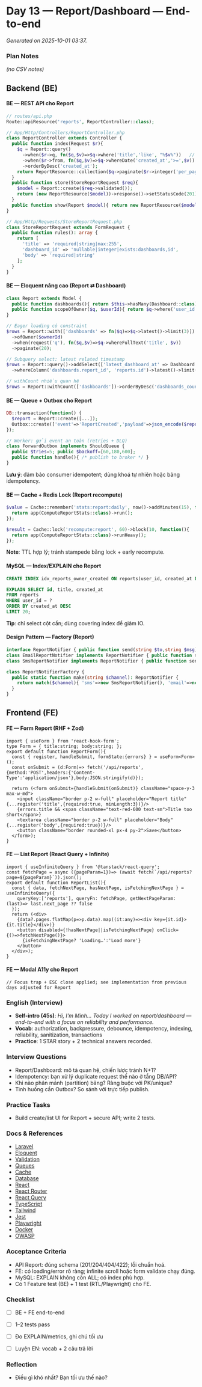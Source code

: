# Day 13 — Report/Dashboard — End-to-end

_Generated on 2025-10-01 03:37._

### Plan Notes
_(no CSV notes)_

## Backend (BE)

#### BE — REST API cho Report
```php
// routes/api.php
Route::apiResource('reports', ReportController::class);

// App/Http/Controllers/ReportController.php
class ReportController extends Controller {
  public function index(Request $r){
    $q = Report::query()
      ->when($r->q, fn($q,$v)=>$q->where('title','like', "%$v%"))   // search
      ->when($r->from, fn($q,$v)=>$q->whereDate('created_at','>=',$v)) // filter
      ->orderByDesc('created_at');
    return ReportResource::collection($q->paginate($r->integer('per_page',20)));
  }
  public function store(StoreReportRequest $req){
    $model = Report::create($req->validated());
    return (new ReportResource($model))->response()->setStatusCode(201);
  }
  public function show(Report $model){ return new ReportResource($model->load('dashboards')); }
}

// App/Http/Requests/StoreReportRequest.php
class StoreReportRequest extends FormRequest {
  public function rules(): array {
    return [
      'title' => 'required|string|max:255',
      'dashboard_id' => 'nullable|integer|exists:dashboards,id',
      'body' => 'required|string'
    ];
  }
}
```

#### BE — Eloquent nâng cao (Report ⇄ Dashboard)
```php
class Report extends Model {
  public function dashboards(){ return $this->hasMany(Dashboard::class); }
  public function scopeOfOwner($q, $userId){ return $q->where('user_id',$userId); }
}

// Eager loading có constraint
$rows = Report::with(['dashboards' => fn($q)=>$q->latest()->limit(3)])
  ->ofOwner($ownerId)
  ->when(request('q'), fn($q,$v)=>$q->whereFullText('title', $v))
  ->paginate(20);

// Subquery select: latest related timestamp
$rows = Report::query()->addSelect(['latest_dashboard_at' => Dashboard::select('created_at')
  ->whereColumn('dashboards.report_id', 'reports.id')->latest()->limit(1)])->get();

// withCount nhiều quan hệ
$rows = Report::withCount(['dashboards'])->orderByDesc('dashboards_count')->limit(50)->get();
```

#### BE — Queue + Outbox cho Report
```php
DB::transaction(function() {
  $report = Report::create([...]);
  Outbox::create(['event'=>'ReportCreated','payload'=>json_encode($report)]);
});

// Worker: gửi event an toàn (retries + DLQ)
class ForwardOutbox implements ShouldQueue {
  public $tries=5; public $backoff=[60,180,600];
  public function handle(){ /* publish to broker */ }
}
```
**Lưu ý**: đảm bảo consumer idempotent; dùng khoá tự nhiên hoặc bảng idempotency.


#### BE — Cache + Redis Lock (Report recompute)
```php
$value = Cache::remember('stats:report:daily', now()->addMinutes(15), function(){
  return app(ComputeReportStats::class)->run();
});

$result = Cache::lock('recompute:report', 60)->block(10, function(){
  return app(ComputeReportStats::class)->runHeavy();
});
```
**Note**: TTL hợp lý; tránh stampede bằng lock + early recompute.


#### MySQL — Index/EXPLAIN cho Report
```sql
CREATE INDEX idx_reports_owner_created ON reports(user_id, created_at DESC);

EXPLAIN SELECT id, title, created_at
FROM reports
WHERE user_id = ?
ORDER BY created_at DESC
LIMIT 20;
```
**Tip**: chỉ select cột cần; dùng covering index để giảm IO.


#### Design Pattern — Factory (Report)
```php
interface ReportNotifier { public function send(string $to,string $msg): void; }
class EmailReportNotifier implements ReportNotifier { public function send($to,$msg){} }
class SmsReportNotifier implements ReportNotifier { public function send($to,$msg){} }

class ReportNotifierFactory {
  public static function make(string $channel): ReportNotifier {
    return match($channel){ 'sms'=>new SmsReportNotifier(), 'email'=>new EmailReportNotifier(), default=>throw new InvalidArgumentException() };
  }
}
```

## Frontend (FE)

#### FE — Form Report (RHF + Zod)
```tsx
import { useForm } from 'react-hook-form';
type Form = { title:string; body:string; };
export default function ReportForm(){
  const { register, handleSubmit, formState:{errors} } = useForm<Form>();
  const onSubmit = (d:Form)=> fetch('/api/reports',{method:'POST',headers:{'Content-Type':'application/json'},body:JSON.stringify(d)});

  return (<form onSubmit={handleSubmit(onSubmit)} className="space-y-3 max-w-md">
    <input className="border p-2 w-full" placeholder="Report title" {...register('title',{required:true, minLength:3})}/>
    {errors.title && <span className="text-red-600 text-sm">Title too short</span>}
    <textarea className="border p-2 w-full" placeholder="Body" {...register('body',{required:true})}/>
    <button className="border rounded-xl px-4 py-2">Save</button>
  </form>);
}
```

#### FE — List Report (React Query + Infinite)
```tsx
import { useInfiniteQuery } from '@tanstack/react-query';
const fetchPage = async ({pageParam=1})=> (await fetch(`/api/reports?page=${pageParam}`)).json();
export default function ReportList(){
  const { data, fetchNextPage, hasNextPage, isFetchingNextPage } = useInfiniteQuery({
    queryKey:['reports'], queryFn: fetchPage, getNextPageParam: (last)=> last.next_page ?? false
  });
  return (<div>
    {data?.pages.flatMap(p=>p.data).map((it:any)=><div key={it.id}>{it.title}</div>)}
    <button disabled={!hasNextPage||isFetchingNextPage} onClick={()=>fetchNextPage()}>
      {isFetchingNextPage? 'Loading…':'Load more'}
    </button>
  </div>);
}
```

#### FE — Modal A11y cho Report
```tsx
// Focus trap + ESC close applied; see implementation from previous days adjusted for Report
```

### English (Interview)
- **Self-intro (45s)**: *Hi, I'm Minh... Today I worked on report/dashboard — end-to-end with a focus on reliability and performance.*
- **Vocab**: authorization, backpressure, debounce, idempotency, indexing, reliability, sanitization, transactions
- **Practice**: 1 STAR story + 2 technical answers recorded.


### Interview Questions
- Report/Dashboard: mô tả quan hệ, chiến lược tránh N+1?
- Idempotency: bạn xử lý duplicate request thế nào ở tầng DB/API?
- Khi nào phân mảnh (partition) bảng? Ràng buộc với PK/unique?
- Tình huống cần Outbox? So sánh với trực tiếp publish.


### Practice Tasks
- Build create/list UI for Report + secure API; write 2 tests.

### Docs & References
- [Laravel](https://laravel.com/docs)
- [Eloquent](https://laravel.com/docs/eloquent)
- [Validation](https://laravel.com/docs/validation)
- [Queues](https://laravel.com/docs/queues)
- [Cache](https://laravel.com/docs/cache)
- [Database](https://dev.mysql.com/doc/)
- [React](https://react.dev/learn)
- [React Router](https://reactrouter.com/en/main)
- [React Query](https://tanstack.com/query/latest)
- [TypeScript](https://www.typescriptlang.org/docs/)
- [Tailwind](https://tailwindcss.com/docs)
- [Jest](https://jestjs.io/docs/getting-started)
- [Playwright](https://playwright.dev/docs/intro)
- [Docker](https://docs.docker.com/)
- [OWASP](https://owasp.org/www-project-top-ten/)

### Acceptance Criteria
- API Report: đúng schema (201/204/404/422); lỗi chuẩn hoá.
- FE: có loading/error rõ ràng; infinite scroll hoặc form validate chạy đúng.
- MySQL: EXPLAIN không còn ALL; có index phù hợp.
- Có 1 Feature test (BE) + 1 test (RTL/Playwright) cho FE.


### Checklist
- [ ] BE + FE end-to-end
- [ ] 1–2 tests pass
- [ ] Đo EXPLAIN/metrics, ghi chú tối ưu
- [ ] Luyện EN: vocab + 2 câu trả lời


### Reflection
- Điều gì khó nhất? Bạn tối ưu thế nào?